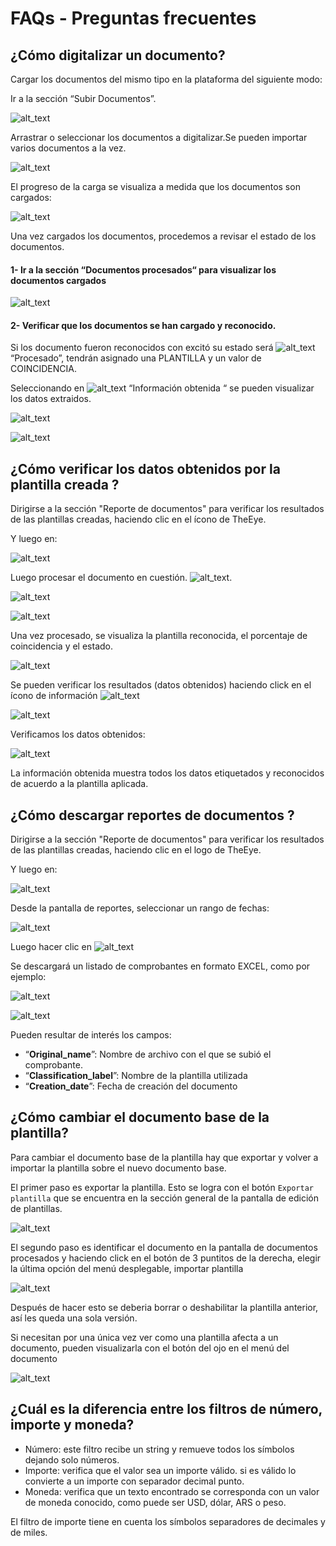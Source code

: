 
# FAQs - Preguntas frecuentes



## ¿Cómo digitalizar un documento?

Cargar los documentos del mismo tipo en la plataforma del siguiente modo:

Ir a la sección “Subir Documentos”.


![alt_text](./images/image3.png "image_tooltip")


Arrastrar o seleccionar los documentos a digitalizar.Se pueden importar varios documentos a la vez.


![alt_text](./images/image51.png "image_tooltip")


El progreso de la carga se visualiza a medida que los documentos son cargados:


![alt_text](./images/image74.png "image_tooltip")


Una vez cargados los documentos, procedemos a revisar el estado de los documentos.

#### 1- Ir a la sección “Documentos procesados“ para visualizar los documentos cargados


![alt_text](./images/image48.png "image_tooltip")


#### 2- Verificar que los documentos se han cargado y reconocido.

Si los documento fueron reconocidos con excitó su estado será ![alt_text](./images/image20.png "image_tooltip") “Procesado”, tendrán asignado una PLANTILLA y un valor de COINCIDENCIA. 

Seleccionando en ![alt_text](./images/image43.png "image_tooltip")
 “Información obtenida “ se pueden visualizar los datos extraidos. 


![alt_text](./images/image56.png "image_tooltip")



![alt_text](./images/image68.png "image_tooltip")



## ¿Cómo verificar los datos obtenidos por la plantilla creada ?

Dirigirse a la sección "Reporte de documentos" para verificar los resultados de las plantillas creadas, haciendo clic en el ícono de TheEye.


Y luego en:


![alt_text](./images/image27.png "image_tooltip")


Luego procesar el documento en cuestión. ![alt_text](./images/image34.png "image_tooltip"). 


![alt_text](./images/image22.png "image_tooltip")
 

![alt_text](./images/image47.png "image_tooltip")


Una vez procesado, se visualiza la plantilla reconocida, el porcentaje de coincidencia y el estado.


![alt_text](./images/image18.png "image_tooltip")


Se pueden verificar los resultados (datos obtenidos) haciendo click en el ícono de información ![alt_text](./images/image85.png "image_tooltip")



![alt_text](./images/image17.png "image_tooltip")


Verificamos los datos obtenidos:


![alt_text](./images/image69.png "image_tooltip")


La información obtenida muestra todos los datos etiquetados y reconocidos de acuerdo a la plantilla aplicada.

## ¿Cómo descargar reportes de documentos ? 

Dirigirse a la sección "Reporte de documentos" para verificar los resultados de las plantillas creadas, haciendo clic en el logo de TheEye.

Y luego en:


![alt_text](./images/image27.png "reporte_documentos")


Desde la pantalla de reportes, seleccionar un rango de fechas:


![alt_text](./images/image63.png "image_tooltip")


Luego hacer clic en ![alt_text](./images/image40.png "image_tooltip")

Se descargará un listado de comprobantes en formato EXCEL, como por ejemplo:


![alt_text](./images/image39.png "image_tooltip")



![alt_text](./images/image78.png "image_tooltip")


Pueden resultar de interés los campos:
* “**Original_name**”: Nombre de archivo con el que se subió el comprobante.
* “**Classification_label**”: Nombre de la plantilla utilizada
* “**Creation_date**”: Fecha de creación del documento


## ¿Cómo cambiar el documento base de la plantilla?

Para cambiar el documento base de la plantilla hay que exportar y volver a importar la plantilla sobre el nuevo documento base.

El primer paso es exportar la plantilla. Esto se logra con el botón `Exportar plantilla` que se encuentra en la sección general de la pantalla de edición de plantillas.

![alt_text](./images/image91.png "image_tooltip")

El segundo paso es identificar el documento en la pantalla de documentos procesados y haciendo click en el botón de 3 puntitos de la derecha, elegir la última opción del menú desplegable, importar plantilla

![alt_text](./images/image92.png "image_tooltip")

Después de hacer esto se deberia borrar o deshabilitar la plantilla anterior, así les queda una sola versión.

Si necesitan por una única vez ver como una plantilla afecta a un documento, pueden visualizarla con el botón del ojo en el menú del documento

![alt_text](./images/image89.png "image_tooltip")

## ¿Cuál es la diferencia entre los filtros de número, importe y moneda?

- Número: este filtro recibe un string y remueve todos los símbolos dejando solo números.
- Importe: verifica que el valor sea un importe válido. si es válido lo convierte a un importe con separador decimal punto.
- Moneda: verifica que un texto encontrado se corresponda con un valor de moneda conocido, como puede ser USD, dólar, ARS o peso.

El filtro de importe tiene en cuenta los símbolos separadores de decimales y de miles.
 
